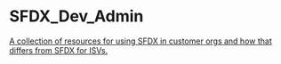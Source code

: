 # SFDX_Dev_Admin
[A collection of resources for using SFDX in customer orgs and how that differs from SFDX for ISVs.](https://snugsfbay.github.io/SFDX_Dev_Admin/)

